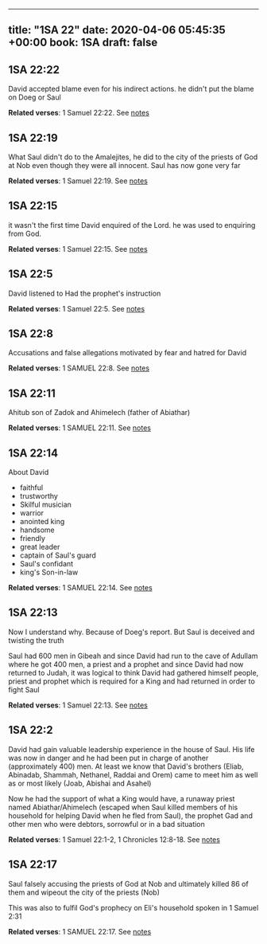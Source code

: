 
---
title: "1SA 22"
date: 2020-04-06 05:45:35 +00:00
book: 1SA
draft: false
---

## 1SA 22:22

David accepted blame even for his indirect actions.  he didn't put the blame on Doeg or Saul

**Related verses**: 1 Samuel 22:22. See [notes](https://my.bible.com/notes/3401546449099153836)


## 1SA 22:19

What Saul didn't do to the Amalejites, he did to the city of the priests of God at Nob even though they were all innocent. Saul has now gone very far

**Related verses**: 1 Samuel 22:19. See [notes](https://my.bible.com/notes/3401545884118016417)


## 1SA 22:15

it wasn't the first time David enquired of the Lord. he was used to enquiring from God.

**Related verses**: 1 Samuel 22:15. See [notes](https://my.bible.com/notes/3401544269344530821)


## 1SA 22:5

David listened to Had the prophet's instruction

**Related verses**: 1 Samuel 22:5. See [notes](https://my.bible.com/notes/3401540492449276268)


## 1SA 22:8

Accusations and false allegations motivated by fear and hatred for David

**Related verses**: 1 SAMUEL 22:8. See [notes](https://my.bible.com/notes/2635501977018818855)


## 1SA 22:11

Ahitub son of Zadok and Ahimelech (father of Abiathar)

**Related verses**: 1 SAMUEL 22:11. See [notes](https://my.bible.com/notes/2634829497119794171)


## 1SA 22:14

About David
- faithful
- trustworthy 
- Skilful musician 
- warrior 
- anointed king
- handsome 
- friendly
- great leader
- captain of Saul's guard
- Saul's confidant
- king's Son-in-law

**Related verses**: 1 SAMUEL 22:14. See [notes](https://my.bible.com/notes/2634822266567517163)


## 1SA 22:13

Now I understand why. Because of Doeg's report. But Saul is deceived and twisting the truth

Saul had 600 men in Gibeah and since David had run to the cave of Adullam where he got 400 men, a priest and a prophet and since David had now returned to Judah, it was logical to think David had gathered himself people, priest and prophet which is required for a King and had returned in order to fight Saul

**Related verses**: 1 Samuel 22:13. See [notes](https://my.bible.com/notes/2634818454305891296)


## 1SA 22:2

David had gain valuable leadership experience in the house of Saul. His life was now in danger and he had been put in charge of another (approximately 400) men. At least we know that David's brothers (Eliab, Abinadab, Shammah, Nethanel, Raddai and Orem) came to meet him as well as or most likely (Joab, Abishai and Asahel) 

Now he had the support of what a King would have, a runaway priest named Abiathar/Ahimelech (escaped when Saul killed members of his household for helping David when he fled from Saul), the prophet Gad and other men who were debtors, sorrowful or in a bad situation

**Related verses**: 1 Samuel 22:1-2, 1 Chronicles 12:8-18. See [notes](https://my.bible.com/notes/2634813251003343828)


## 1SA 22:17

Saul falsely accusing the priests of God at Nob and ultimately killed 86 of them and wipeout the city of the priests (Nob)

This was also to fulfil God's prophecy on Eli's household spoken in 1 Samuel 2:31

**Related verses**: 1 SAMUEL 22:17. See [notes](https://my.bible.com/notes/2634805069526852559)

